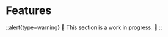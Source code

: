 # Features

::alert{type=warning}
🚧 This section is a work in progress. 🚧
::

<!-- once the UI is more stable, we can add screenshots -->

<!-- - markdown support
- code blocks
- reordering and connecting posts in timelines
- multi account
- GitHub HTML cards
- and so on... -->
